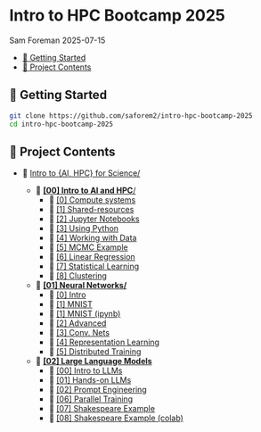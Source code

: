 # Intro to HPC Bootcamp 2025
Sam Foreman
2025-07-15

<link rel="preconnect" href="https://fonts.googleapis.com">

- [🐣 Getting Started](#hatching_chick-getting-started)
- [📂 Project Contents](#open_file_folder-project-contents)

## 🐣 Getting Started

``` bash
git clone https://github.com/saforem2/intro-hpc-bootcamp-2025
cd intro-hpc-bootcamp-2025
```

## 📂 Project Contents

- 🏡 [Intro to {AI, HPC} for Science/](./)

  - 📂 [**\[00\] Intro to AI and HPC**/](00-intro-AI-HPC/index.html)
    - 📄 [\[0\] Compute
      systems](./00-intro-AI-hpc/0-compute-systems/index.html)
    - 📄 [\[1\]
      Shared-resources](./00-intro-AI-HPC/1-shared-resources/index.html)
    - 📄 [\[2\] Jupyter
      Notebooks](./00-intro-AI-hpc/2-jupyter-notebooks/index.html)
    - 📄 [\[3\] Using Python](./00-intro-AI-hpc/3-python/index.html)
    - 📄 [\[4\] Working with Data](./00-intro-AI-hpc/4-data/index.html)
    - 📗 [\[5\] MCMC
      Example](./00-intro-AI-hpc/5-mcmc-example/index.html)
    - 📗 [\[6\] Linear
      Regression](./00-intro-AI-hpc/6-linear-regression/index.html)
    - 📗 [\[7\] Statistical
      Learning](./00-intro-AI-hpc/7-statistical-learning/index.html)
    - 📗 [\[8\] Clustering](./00-intro-AI-hpc/8-clustering/index.html)
  - 📂 [**\[01\] Neural Networks/**](./01-neural-networks/index.html)
    - 📄 [\[0\] Intro](./01-neural-networks/0-intro/index.html)
    - 📗 [\[1\] MNIST](./01-neural-networks/1-mnist/index.html)
    - 📗 [\[1\] MNIST
      (ipynb)](./01-neural-networks/1-mnist-ipynb/index.html)
    - 📗 [\[2\] Advanced](./01-neural-networks/2-advanced/index.html)
    - 📗 [\[3\] Conv. Nets](./01-neural-networks/3-conv-nets/index.html)
    - 📗 [\[4\] Representation
      Learning](./01-neural-networks/4-representation-learning/index.html)
    - 📄 [\[5\] Distributed
      Training](./01-neural-networks/5-distributed-training/index.html)
  - 📂 [**\[02\] Large Language Models**](./02-llms/index.html)
    - 📗 [\[00\] Intro to LLMs](./02-llms/00-intro-to-llms/index.html)
    - 📗 [\[01\] Hands-on LLMs](./02-llms/01-hands-on-llms/index.html)
    - 📄 [\[02\] Prompt
      Engineering](./02-llms/02-prompt-engineering/index.html)
    - 📗 [\[06\] Parallel
      Training](./02-llms/06-parallel-training/index.html)
    - 📗 [\[07\] Shakespeare
      Example](./02-llms/07-shakespeare-example/index.html)
    - 📗 [\[08\] Shakespeare Example
      (colab)](./02-llms/08-shakespeare-example-colab/index.html)
